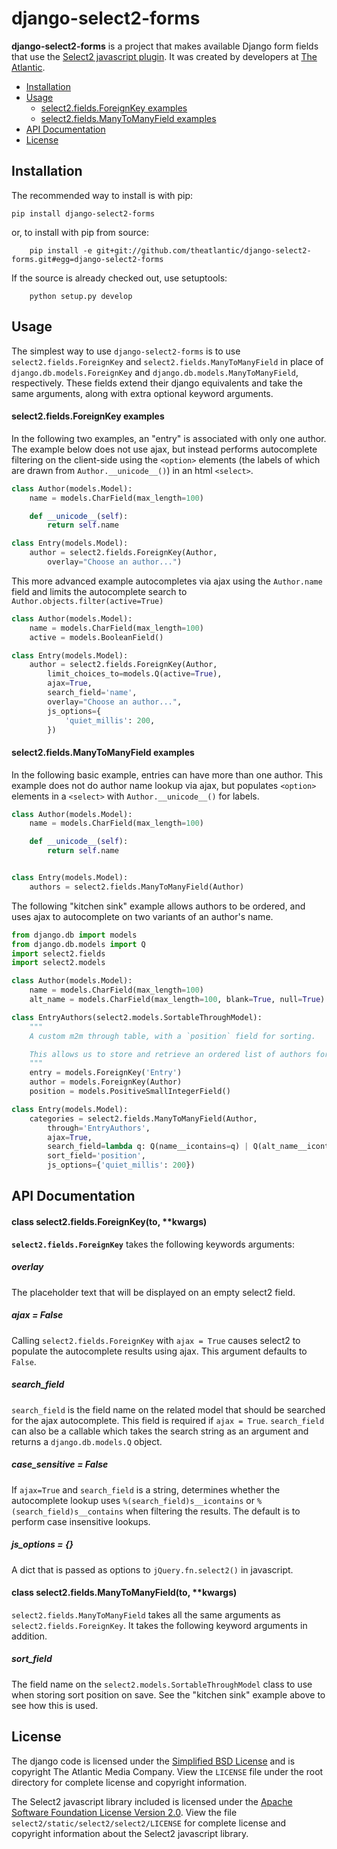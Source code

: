 django-select2-forms
====================

**django-select2-forms** is a project that makes available Django form fields that
use the [Select2 javascript plugin](http://ivaynberg.github.com/select2/). It was
created by developers at [The Atlantic](http://www.theatlantic.com/).

* [Installation](#installation)
* [Usage](#usage)
   * [select2.fields.ForeignKey examples](#select2fieldsforeignkey-examples)
   * [select2.fields.ManyToManyField examples](#select2fieldsmanyomanyfield-examples)
* [API Documentation](#api-documentation)
* [License](#license)

Installation
------------

The recommended way to install is with pip:

    pip install django-select2-forms

or, to install with pip from source:

        pip install -e git+git://github.com/theatlantic/django-select2-forms.git#egg=django-select2-forms

If the source is already checked out, use setuptools:

        python setup.py develop

Usage
-----

The simplest way to use `django-select2-forms` is to use `select2.fields.ForeignKey` and `select2.fields.ManyToManyField` in place of `django.db.models.ForeignKey` and `django.db.models.ManyToManyField`, respectively. These fields extend their django equivalents and take the same arguments, along with extra optional keyword arguments.

#### select2.fields.ForeignKey examples

In the following two examples, an "entry" is associated with only one author. The example below does not use ajax, but instead performs autocomplete filtering on the client-side using the `<option>` elements (the labels of which are drawn from `Author.__unicode__()`) in an html `<select>`.

```python
class Author(models.Model):
    name = models.CharField(max_length=100)

    def __unicode__(self):
        return self.name

class Entry(models.Model):
    author = select2.fields.ForeignKey(Author,
        overlay="Choose an author...")
```

This more advanced example autocompletes via ajax using the `Author.name` field and limits the autocomplete search to `Author.objects.filter(active=True)`

```python
class Author(models.Model):
    name = models.CharField(max_length=100)
    active = models.BooleanField()

class Entry(models.Model):
    author = select2.fields.ForeignKey(Author,
        limit_choices_to=models.Q(active=True),
        ajax=True,
        search_field='name',
        overlay="Choose an author...",
        js_options={
            'quiet_millis': 200,
        })
```

#### select2.fields.ManyToManyField examples

In the following basic example, entries can have more than one author. This
example does not do author name lookup via ajax, but populates `<option>` elements in a `<select>` with `Author.__unicode__()` for labels.

```python
class Author(models.Model):
    name = models.CharField(max_length=100)

    def __unicode__(self):
        return self.name


class Entry(models.Model):
    authors = select2.fields.ManyToManyField(Author)
```

The following "kitchen sink" example allows authors to be ordered, and uses ajax to autocomplete on two variants of an author's name.

```python
from django.db import models
from django.db.models import Q
import select2.fields
import select2.models

class Author(models.Model):
    name = models.CharField(max_length=100)
    alt_name = models.CharField(max_length=100, blank=True, null=True)

class EntryAuthors(select2.models.SortableThroughModel):
    """
    A custom m2m through table, with a `position` field for sorting.

    This allows us to store and retrieve an ordered list of authors for an entry.
    """
    entry = models.ForeignKey('Entry')
    author = models.ForeignKey(Author)
    position = models.PositiveSmallIntegerField()

class Entry(models.Model):
    categories = select2.fields.ManyToManyField(Author,
        through='EntryAuthors',
        ajax=True,
        search_field=lambda q: Q(name__icontains=q) | Q(alt_name__icontains=q),
        sort_field='position',
        js_options={'quiet_millis': 200})
```

API Documentation
-----------------

#### class select2.fields.ForeignKey(to, **kwargs)

<b>`select2.fields.ForeignKey`</b> takes the following keywords arguments:

##### overlay

The placeholder text that will be displayed on an empty select2 field.

##### ajax = False

Calling `select2.fields.ForeignKey` with `ajax = True` causes select2 to populate the autocomplete results using ajax. This argument defaults to `False`.

##### search_field

`search_field` is the field name on the related model that should be searched for the ajax autocomplete. This field is required if `ajax = True`. `search_field` can also be a callable which takes the search string as an argument and returns a `django.db.models.Q` object. 


##### case_sensitive = False

If `ajax=True` and `search_field` is a string, determines whether the autocomplete lookup uses `%(search_field)s__icontains` or `%(search_field)s__contains` when filtering the results. The default is to perform case insensitive lookups.

##### js_options = {}

A dict that is passed as options to `jQuery.fn.select2()` in javascript.

#### class select2.fields.ManyToManyField(to, **kwargs)

`select2.fields.ManyToManyField` takes all the same arguments as `select2.fields.ForeignKey`. It takes the following keyword arguments in addition.

##### sort_field

The field name on the `select2.models.SortableThroughModel` class to use when storing sort position on save. See the "kitchen sink" example above to see how this is used.


License
-------
The django code is licensed under the
[Simplified BSD License](http://opensource.org/licenses/BSD-2-Clause) and
is copyright The Atlantic Media Company. View the `LICENSE` file under the
root directory for complete license and copyright information.

The Select2 javascript library included is licensed under the
[Apache Software Foundation License Version 2.0](http://www.apache.org/licenses/LICENSE-2.0).
View the file `select2/static/select2/select2/LICENSE` for complete license
and copyright information about the Select2 javascript library.

